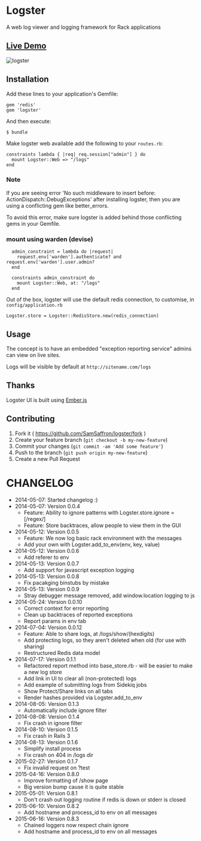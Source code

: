 # Logster

A web log viewer and logging framework for Rack applications

## [Live Demo](http://logster.info/logs)

![logster](http://i.imgur.com/cvfcQpv.png)

## Installation

Add these lines to your application's Gemfile:

    gem 'redis'
    gem 'logster'

And then execute:

    $ bundle

Make logster web available add the following to your `routes.rb`:

```
constraints lambda { |req| req.session["admin"] } do
  mount Logster::Web => "/logs"
end
```

### Note
If you are seeing error
'No such middleware to insert before: ActionDispatch::DebugExceptions' after installing logster,
then you are using a conflicting gem like better_errors.

To avoid this error, make sure logster is added behind those conflicting gems in your Gemfile.

### mount using warden (devise)
```
  admin_constraint = lambda do |request|
    request.env['warden'].authenticate? and request.env['warden'].user.admin?
  end

  constraints admin_constraint do
    mount Logster::Web, at: "/logs"
  end
```

Out of the box, logster will use the default redis connection, to customise, in `config/application.rb`

```
Logster.store = Logster::RedisStore.new(redis_connection)
```

## Usage

The concept is to have an embedded "exception reporting service" admins can view on live sites.

Logs will be visible by default at `http://sitename.com/logs`


## Thanks

Logster UI is built using [Ember.js](http://emberjs.com/)

## Contributing

1. Fork it ( https://github.com/SamSaffron/logster/fork )
2. Create your feature branch (`git checkout -b my-new-feature`)
3. Commit your changes (`git commit -am 'Add some feature'`)
4. Push to the branch (`git push origin my-new-feature`)
5. Create a new Pull Request

# CHANGELOG

- 2014-05-07: Started changelog :)
- 2014-05-07: Version 0.0.4
  - Feature: Ability to ignore patterns with Logster.store.ignore = [/regex/]
  - Feature: Store backtraces, allow people to view them in the GUI
- 2014-05-12: Version 0.0.5
  - Feature: We now log basic rack environment with the messages
  - Add your own with Logster.add_to_env(env, key, value)
- 2014-05-12: Version 0.0.6
  - Add referer to env
- 2014-05-13: Version 0.0.7
  - Add support for javascript exception logging
- 2014-05-13: Version 0.0.8
  - Fix pacakging binstubs by mistake
- 2014-05-13: Version 0.0.9
  - Stray debugger message removed, add window.location logging to js
- 2014-05-24: Version 0.0.10
  - Correct context for error reporting
  - Clean up backtraces of reported exceptions
  - Report params in env tab
- 2014-07-04: Version 0.0.12
  - Feature: Able to share logs, at /logs/show/(hexdigits)
  - Add protecting logs, so they aren't deleted when old (for use with sharing)
  - Restructured Redis data model
- 2014-07-17: Version 0.1.1
  - Refactored report method into base_store.rb - will be easier to make a new log store
  - Add link in UI to clear all (non-protected) logs
  - Add example of submitting logs from Sidekiq jobs
  - Show Protect/Share links on all tabs
  - Render hashes provided via Logster.add_to_env
- 2014-08-05: Version 0.1.3
  - Automatically include ignore filter
- 2014-08-08: Version 0.1.4
  - Fix crash in ignore filter
- 2014-08-10: Version 0.1.5
  - Fix crash in Rails 3
- 2014-08-13: Version 0.1.6
  - Simplify install process
  - Fix crash on 404 in /logs dir
- 2015-02-27: Version 0.1.7
  - Fix invalid request on ?test
- 2015-04-16: Version 0.8.0
  - Improve formatting of /show page
  - Big version bump cause it is quite stable
- 2015-05-01: Version 0.8.1
  - Don't crash out logging routine if redis is down or stderr is closed
- 2015-06-10: Version 0.8.2
  - Add hostname and process_id to env on all messages
- 2015-06-16: Version 0.8.3
  - Chained loggers now respect chain ignore
  - Add hostname and process_id to env on all messages
